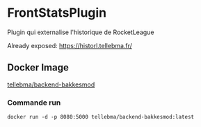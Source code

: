# FrontStatsPlugin
Plugin qui externalise l'historique de RocketLeague

Already exposed: https://historl.tellebma.fr/

## Docker Image 

[tellebma/backend-bakkesmod](https://hub.docker.com/repository/docker/tellebma/backend-bakkesmod/general)

### Commande run
```
docker run -d -p 8080:5000 tellebma/backend-bakkesmod:latest
```
